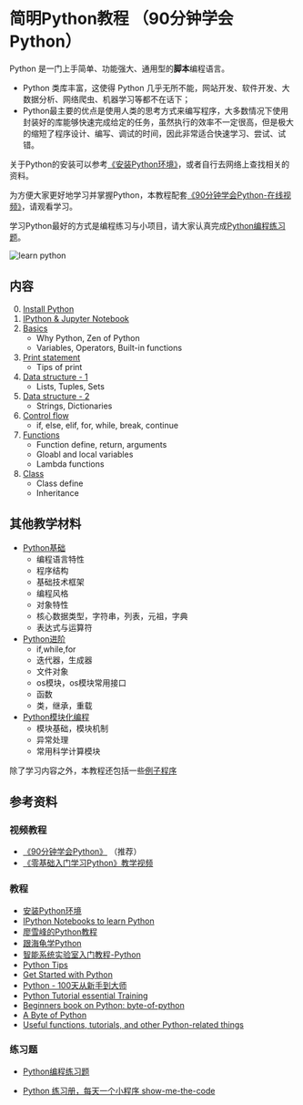 
# 简明Python教程 （90分钟学会Python）

Python 是一门上手简单、功能强大、通用型的**脚本**编程语言。

* Python 类库丰富，这使得 Python 几乎无所不能，网站开发、软件开发、大数据分析、网络爬虫、机器学习等都不在话下；
* Python最主要的优点是使用人类的思考方式来编写程序，大多数情况下使用封装好的库能够快速完成给定的任务，虽然执行的效率不一定很高，但是极大的缩短了程序设计、编写、调试的时间，因此非常适合快速学习、尝试、试错。

关于Python的安装可以参考[《安装Python环境》](../references_tips/InstallPython.md)，或者自行去网络上查找相关的资料。

为方便大家更好地学习并掌握Python，本教程配套[《90分钟学会Python-在线视频》](https://www.bilibili.com/video/BV1oZ4y1N7ei?p=9)，请观看学习。

学习Python最好的方式是编程练习与小项目，请大家认真完成[Python编程练习题](https://gitee.com/pi-lab/machinelearning_homework/tree/master/homework_01_python)。

![learn python](images/learn_python.jpg)

## 内容
0. [Install Python](../references_tips/InstallPython.md)
1. [IPython & Jupyter Notebook](0-ipython_notebook.ipynb)
2. [Basics](1_Basics.ipynb)
    - Why Python, Zen of Python
    - Variables, Operators, Built-in functions
3. [Print statement](2_Print_Statement.ipynb)
    - Tips of print
4. [Data structure - 1](3_Data_Structure_1.ipynb)
    - Lists, Tuples, Sets
5. [Data structure - 2](4_Data_Structure_2.ipynb)
    - Strings, Dictionaries
6. [Control flow](5_Control_Flow.ipynb)
    - if, else, elif, for, while, break, continue
7. [Functions](6_Function.ipynb)
    - Function define, return, arguments
    - Gloabl and local variables
    - Lambda functions
8. [Class](7_Class.ipynb)
    - Class define
    - Inheritance

## 其他教学材料

* [Python基础](python/hellopython)
    - 编程语言特性
    - 程序结构
    - 基础技术框架
    - 编程风格
    - 对象特性
    - 核心数据类型，字符串，列表，元祖，字典
    - 表达式与运算符
* [Python进阶](python/more)
    - if,while,for
    - 迭代器，生成器
    - 文件对象
    - os模块，os模块常用接口
    - 函数
    - 类，继承，重载 
* [Python模块化编程](python/module)
    - 模块基础，模块机制
    - 异常处理
    - 常用科学计算模块



除了学习内容之外，本教程还包括一些[例子程序](demo_codes)





## 参考资料

### 视频教程
* [《90分钟学会Python》](https://www.bilibili.com/video/BV1oZ4y1N7ei?p=9) （推荐）
* [《零基础入门学习Python》教学视频](https://www.bilibili.com/video/BV1c4411e77t)

### 教程
* [安装Python环境](../references_tips/InstallPython.md)
* [IPython Notebooks to learn Python](https://github.com/rajathkmp/Python-Lectures)
* [廖雪峰的Python教程](https://www.liaoxuefeng.com/wiki/1016959663602400)
* [跟海龟学Python](https://gitee.com/pi-lab/python_turtle)
* [智能系统实验室入门教程-Python](https://gitee.com/pi-lab/SummerCamp/tree/master/python)
* [Python Tips](../references_tips/python)
* [Get Started with Python](Python.pdf)
* [Python - 100天从新手到大师](https://github.com/jackfrued/Python-100-Days)
* [Python Tutorial essential Training](https://github.com/hussien89aa/PythonTutorial)
* [Beginners book on Python: byte-of-python](https://github.com/swaroopch/byte-of-python)
* [A Byte of Python](refences/byte-of-python.pdf)
* [Useful functions, tutorials, and other Python-related things](https://github.com/rasbt/python_reference)

### 练习题

* [Python编程练习题](https://gitee.com/pi-lab/machinelearning_homework/tree/master/homework_01_python)

* [Python 练习册，每天一个小程序 show-me-the-code](https://github.com/Yixiaohan/show-me-the-code)